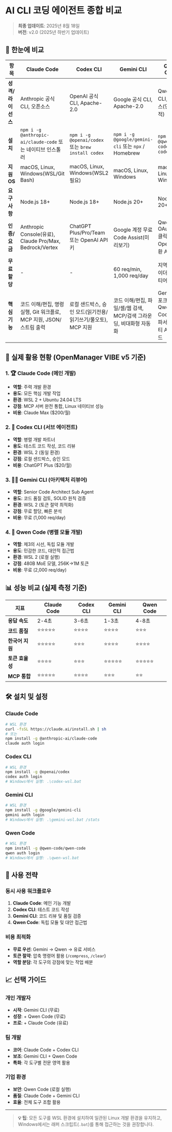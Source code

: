 # AI CLI 코딩 에이전트 종합 비교

> **최종 업데이트**: 2025년 8월 18일  
> **버전**: v2.0 (2025년 하반기 업데이트)

## 🎯 한눈에 비교

| 항목 | Claude Code | Codex CLI | Gemini CLI | Qwen Code |
|------|-------------|-----------|------------|-----------|
| **성격/라이선스** | Anthropic 공식 CLI, 오픈소스 | OpenAI 공식 CLI, Apache-2.0 | Google 공식 CLI, Apache-2.0 | Qwen 공식 CLI, 오픈소스(연구 목적) |
| **설치** | `npm i -g @anthropic-ai/claude-code` 또는 네이티브 인스톨러 | `npm i -g @openai/codex` 또는 `brew install codex` | `npm i -g @google/gemini-cli` 또는 `npx` / Homebrew | `npm i -g @qwen-code/qwen-code` |
| **지원 OS** | macOS, Linux, Windows(WSL/Git Bash) | macOS, Linux, Windows(WSL2 필요) | macOS, Linux, Windows | macOS, Linux, Windows |
| **요구사항** | Node.js 18+ | Node.js 18+ | Node.js 20+ | Node.js 20+ |
| **인증/요금** | Anthropic Console(유료), Claude Pro/Max, Bedrock/Vertex | ChatGPT Plus/Pro/Team 또는 OpenAI API 키 | Google 계정 무료 Code Assist(미리보기) | Qwen OAuth(1-클릭) 또는 OpenAI 호환 API |
| **무료 할당** | - | - | 60 req/min, 1,000 req/day | 지역/프로바이더별 무료 티어 |
| **핵심 기능** | 코드 이해/편집, 명령 실행, Git 워크플로, MCP 지원, JSON/스트림 출력 | 로컬 샌드박스, 승인 모드(읽기전용/읽기쓰기/풀오토), MCP 지원 | 코드 이해/편집, 파일/셸/웹 검색, MCP/검색 그라운딩, 비대화형 자동화 | Gemini CLI 포크/개조, Qwen-Coder 특화 파서/툴, 멀티 API 백엔드 |

## 🚀 실제 활용 현황 (OpenManager VIBE v5 기준)

### 1. 🏆 Claude Code (메인 개발)

- **역할**: 주력 개발 환경
- **용도**: 모든 핵심 개발 작업
- **환경**: WSL 2 + Ubuntu 24.04 LTS
- **강점**: MCP 서버 완전 통합, Linux 네이티브 성능
- **비용**: Claude Max ($200/월)

### 2. 🤝 Codex CLI (서브 에이전트)

- **역할**: 병렬 개발 파트너
- **용도**: 테스트 코드 작성, 코드 리뷰
- **환경**: WSL 2 (동일 환경)
- **강점**: 로컬 샌드박스, 승인 모드
- **비용**: ChatGPT Plus ($20/월)

### 3. 👨‍💻 Gemini CLI (아키텍처 리뷰어)

- **역할**: Senior Code Architect Sub Agent
- **용도**: 코드 품질 검토, SOLID 원칙 검증
- **환경**: WSL 2 (토큰 절약 최적화)
- **강점**: 무료 할당, 빠른 분석
- **비용**: 무료 (1,000 req/day)

### 4. 🔷 Qwen Code (병렬 모듈 개발)

- **역할**: 제3의 시선, 독립 모듈 개발
- **용도**: 민감한 코드, 대안적 접근법
- **환경**: WSL 2 (로컬 실행)
- **강점**: 480B MoE 모델, 256K→1M 토큰
- **비용**: 무료 (2,000 req/day)

## 📊 성능 비교 (실제 측정 기준)

| 지표 | Claude Code | Codex CLI | Gemini CLI | Qwen Code |
|------|-------------|-----------|------------|-----------|
| **응답 속도** | 2-4초 | 3-6초 | 1-3초 | 4-8초 |
| **코드 품질** | ⭐⭐⭐⭐⭐ | ⭐⭐⭐⭐ | ⭐⭐⭐⭐ | ⭐⭐⭐ |
| **한국어 지원** | ⭐⭐⭐⭐⭐ | ⭐⭐⭐ | ⭐⭐⭐⭐ | ⭐⭐⭐⭐ |
| **토큰 효율성** | ⭐⭐⭐⭐ | ⭐⭐⭐ | ⭐⭐⭐⭐⭐ | ⭐⭐⭐⭐⭐ |
| **MCP 통합** | ⭐⭐⭐⭐⭐ | ⭐⭐⭐⭐ | ⭐⭐⭐ | ⭐⭐ |

## 🛠️ 설치 및 설정

### Claude Code

```bash
# WSL 환경
curl -fsSL https://claude.ai/install.sh | sh
# 또는
npm install -g @anthropic-ai/claude-code
claude auth login
```

### Codex CLI

```bash
# WSL 환경
npm install -g @openai/codex
codex auth login
# Windows에서 실행: .\codex-wsl.bat
```

### Gemini CLI

```bash
# WSL 환경  
npm install -g @google/gemini-cli
gemini auth login
# Windows에서 실행: .\gemini-wsl.bat /stats
```

### Qwen Code

```bash
# WSL 환경
npm install -g @qwen-code/qwen-code  
qwen auth login
# Windows에서 실행: .\qwen-wsl.bat
```

## 🎯 사용 전략

### 동시 사용 워크플로우

1. **Claude Code**: 메인 기능 개발
2. **Codex CLI**: 테스트 코드 작성
3. **Gemini CLI**: 코드 리뷰 및 품질 검증
4. **Qwen Code**: 독립 모듈 및 대안 접근법

### 비용 최적화

- **무료 우선**: Gemini → Qwen → 유료 서비스
- **토큰 절약**: 압축 명령어 활용 (`/compress`, `/clear`)
- **역할 분담**: 각 도구의 강점에 맞는 작업 배분

## 📈 선택 가이드

### 개인 개발자

- **시작**: Gemini CLI (무료)
- **성장**: + Qwen Code (무료)
- **프로**: + Claude Code (유료)

### 팀 개발

- **코어**: Claude Code + Codex CLI
- **보조**: Gemini CLI + Qwen Code
- **특화**: 각 도구별 전문 영역 활용

### 기업 환경

- **보안**: Qwen Code (로컬 실행)
- **품질**: Claude Code + Gemini CLI
- **효율**: 전체 도구 조합 활용

---

> **💡 팁**: 모든 도구를 WSL 환경에 설치하여 일관된 Linux 개발 환경을 유지하고, Windows에서는 래퍼 스크립트(`.bat`)를 통해 접근하는 것을 권장합니다.
